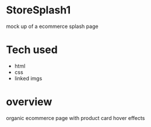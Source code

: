 # StoreSplash1
mock up of a ecommerce splash page 


# Tech used
- html
- css
- linked imgs

# overview
organic ecommerce page with product card hover effects